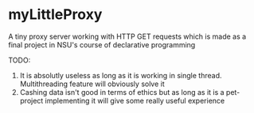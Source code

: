 # myLittleProxy
A tiny proxy server working with HTTP GET requests which is made as a final project in NSU's course of declarative programming

TODO:
1. It is absolutly useless as long as it is working in single thread. Multithreading feature will obviously solve it
2. Cashing data isn't good in terms of ethics but as long as it is a pet-project implementing it will give some really useful experience  
